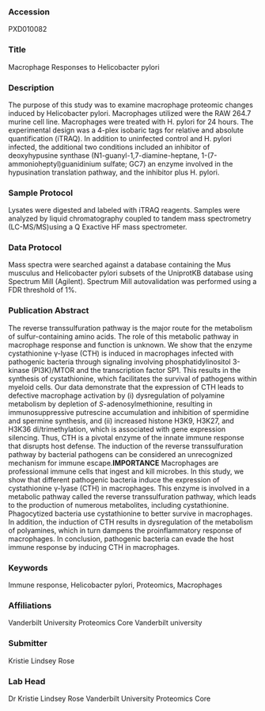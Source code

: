 ### Accession
PXD010082

### Title
Macrophage Responses to Helicobacter pylori

### Description
The purpose of this study was to examine macrophage proteomic changes induced by Helicobacter pylori. Macrophages utilized were the RAW 264.7 murine cell line. Macrophages were treated with H. pylori for 24 hours. The experimental design was a 4-plex isobaric tags for relative and absolute quantification (iTRAQ). In addition to uninfected control and H. pylori infected, the additional two conditions included an inhibitor of deoxyhypusine synthase (N1-guanyl-1,7-diamine-heptane, 1-(7-ammonioheptyl)guanidinium sulfate; GC7) an enzyme involved in the hypusination translation pathway, and the inhibitor plus H. pylori.

### Sample Protocol
Lysates were digested and labeled with iTRAQ reagents. Samples were analyzed by liquid chromatography coupled to tandem mass spectrometry (LC-MS/MS)using a Q Exactive HF mass spectrometer.

### Data Protocol
Mass spectra were searched against a database containing the Mus musculus and Helicobacter pylori subsets of the UniprotKB database using Spectrum Mill (Agilent). Spectrum Mill autovalidation was performed using a FDR threshold of 1%.

### Publication Abstract
The reverse transsulfuration pathway is the major route for the metabolism of sulfur-containing amino acids. The role of this metabolic pathway in macrophage response and function is unknown. We show that the enzyme cystathionine &#x3b3;-lyase (CTH) is induced in macrophages infected with pathogenic bacteria through signaling involving phosphatidylinositol 3-kinase (PI3K)/MTOR and the transcription factor SP1. This results in the synthesis of cystathionine, which facilitates the survival of pathogens within myeloid cells. Our data demonstrate that the expression of CTH leads to defective macrophage activation by (i) dysregulation of polyamine metabolism by depletion of <i>S</i>-adenosylmethionine, resulting in immunosuppressive putrescine accumulation and inhibition of spermidine and spermine synthesis, and (ii) increased histone H3K9, H3K27, and H3K36 di/trimethylation, which is associated with gene expression silencing. Thus, CTH is a pivotal enzyme of the innate immune response that disrupts host defense. The induction of the reverse transsulfuration pathway by bacterial pathogens can be considered an unrecognized mechanism for immune escape.<b>IMPORTANCE</b> Macrophages are professional immune cells that ingest and kill microbes. In this study, we show that different pathogenic bacteria induce the expression of cystathionine &#x3b3;-lyase (CTH) in macrophages. This enzyme is involved in a metabolic pathway called the reverse transsulfuration pathway, which leads to the production of numerous metabolites, including cystathionine. Phagocytized bacteria use cystathionine to better survive in macrophages. In addition, the induction of CTH results in dysregulation of the metabolism of polyamines, which in turn dampens the proinflammatory response of macrophages. In conclusion, pathogenic bacteria can evade the host immune response by inducing CTH in macrophages.

### Keywords
Immune response, Helicobacter pylori, Proteomics, Macrophages

### Affiliations
Vanderbilt University Proteomics Core
Vanderbilt university

### Submitter
Kristie Lindsey Rose

### Lab Head
Dr Kristie Lindsey Rose
Vanderbilt University Proteomics Core


